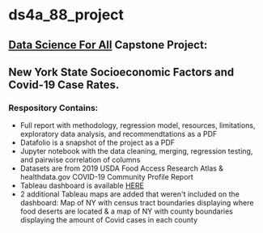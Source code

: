 # ds4a_88_project

## [Data Science For All](https://s3.us-east-2.amazonaws.com/ds4a-empowerment-2.0/DS4A_Empowerment_welcome_4-16-21_vF.pdf?latest=true) Capstone Project: 
## New York State Socioeconomic Factors and Covid-19 Case Rates.

### Respository Contains:
* Full report with methodology, regression model, resources, limitations, exploratory data analysis, and recommendtations as a PDF
* Datafolio is a snapshot of the project as a PDF
* Jupyter notebook with the data cleaning, merging, regression testing, and pairwise correlation of columns
* Datasets are from 2019 USDA Food Access Research Atlas & healthdata.gov COVID-19 Community Profile Report
* Tableau dashboard is available [HERE](https://public.tableau.com/app/profile/ibukun.olude/viz/TeamProject_Group88/Dashboard2)
* 2 additional Tableau maps are added that weren't included on the dashboard: Map of NY with census tract boundaries displaying where food deserts are located & a map of NY with county boundaries displaying the amount of Covid cases in each county
